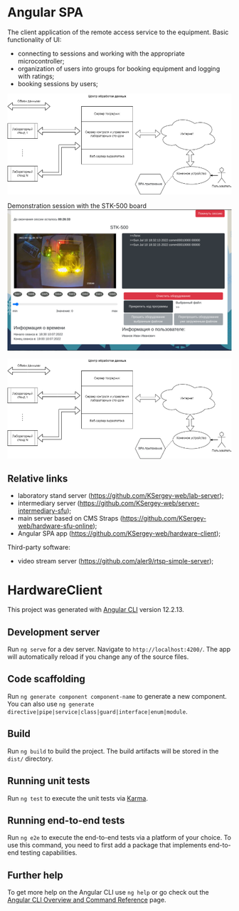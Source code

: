 <h1>Angular SPA</h1>

The client application of the remote access service to the equipment. Basic functionality of UI:

- connecting to sessions and working with the appropriate microcontroller;
- organization of users into groups for booking equipment and logging with ratings;
- booking sessions by users;

![alt text](https://github.com/KSergey-web/hardware-sfu-online/blob/master/scheme.png)

Demonstration session with the STK-500 board
![alt text](hardware_session.png)

![alt text](https://github.com/KSergey-web/hardware-sfu-online/blob/master/scheme.png)

<h2>Relative links</h2>

- laboratory stand server (https://github.com/KSergey-web/lab-server);
- intermediary server (https://github.com/KSergey-web/server-intermediary-sfu);
- main server based on CMS Straps (https://github.com/KSergey-web/hardware-sfu-online);
- Angular SPA app (https://github.com/KSergey-web/hardware-client);

Third-party software:

- video stream server (https://github.com/aler9/rtsp-simple-server);

# HardwareClient

This project was generated with [Angular CLI](https://github.com/angular/angular-cli) version 12.2.13.

## Development server

Run `ng serve` for a dev server. Navigate to `http://localhost:4200/`. The app will automatically reload if you change any of the source files.

## Code scaffolding

Run `ng generate component component-name` to generate a new component. You can also use `ng generate directive|pipe|service|class|guard|interface|enum|module`.

## Build

Run `ng build` to build the project. The build artifacts will be stored in the `dist/` directory.

## Running unit tests

Run `ng test` to execute the unit tests via [Karma](https://karma-runner.github.io).

## Running end-to-end tests

Run `ng e2e` to execute the end-to-end tests via a platform of your choice. To use this command, you need to first add a package that implements end-to-end testing capabilities.

## Further help

To get more help on the Angular CLI use `ng help` or go check out the [Angular CLI Overview and Command Reference](https://angular.io/cli) page.
